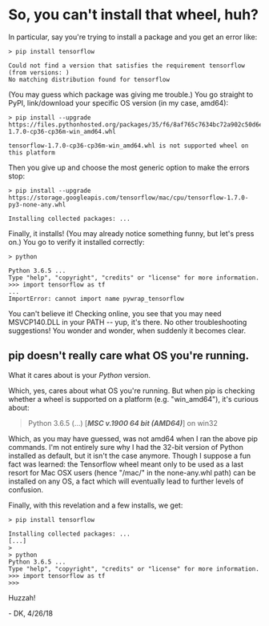 <!-- ## BEGIN METADATA ##
title:: So, you can't install that wheel, huh?
date:: April 26 2018
## END METADATA ## -->

# So, you can't install that wheel, huh?

In particular, say you're trying to install a package and you get an error like:

```
> pip install tensorflow

Could not find a version that satisfies the requirement tensorflow (from versions: )
No matching distribution found for tensorflow
```

(You may guess which package was giving me trouble.) You go straight to PyPI, link/download your specific OS version (in my case, amd64):

```
> pip install --upgrade https://files.pythonhosted.org/packages/35/f6/8af765c7634bc72a902c50d6e7664cd1faac6128e7362510b0234d93c974/tensorflow-1.7.0-cp36-cp36m-win_amd64.whl

tensorflow-1.7.0-cp36-cp36m-win_amd64.whl is not supported wheel on this platform
```


Then you give up and choose the most generic option to make the errors stop:

```
> pip install --upgrade https://storage.googleapis.com/tensorflow/mac/cpu/tensorflow-1.7.0-py3-none-any.whl

Installing collected packages: ...
```

Finally, it installs! (You may already notice something funny, but let's press on.) You go to verify it installed correctly:

```
> python

Python 3.6.5 ...
Type "help", "copyright", "credits" or "license" for more information.
>>> import tensorflow as tf
...
ImportError: cannot import name pywrap_tensorflow
```

You can't believe it! Checking online, you see that you may need MSVCP140.DLL in your PATH -- yup, it's there. No other troubleshooting suggestions! You wonder and wonder, when suddenly it becomes clear.

## pip doesn't really care what OS you're running.
What it cares about is your *Python* version.

Which, yes, cares about what OS you're running. But when pip is checking whether a wheel is supported on a platform (e.g. "win_amd64"), it's curious about:

> Python 3.6.5 (...) [***MSC v.1900 64 bit (AMD64)***] on win32

Which, as you may have guessed, was not amd64 when I ran the above pip commands. I'm not entirely sure why I had the 32-bit version of Python installed as default, but it isn't the case anymore. Though I suppose a fun fact was learned: the Tensorflow wheel meant only to be used as a last resort for Mac OSX users (hence "/mac/" in the none-any.whl path) can be installed on any OS, a fact which will eventually lead to further levels of confusion.

Finally, with this revelation and a few installs, we get:

```
> pip install tensorflow

Installing collected packages: ...
[...]
>
> python
Python 3.6.5 ...
Type "help", "copyright", "credits" or "license" for more information.
>>> import tensorflow as tf
>>>
```

Huzzah!

\- DK, 4/26/18